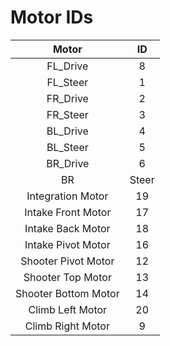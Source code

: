 # Motor IDs
|  Motor  | ID |
|:-------:|:--:|
|FL_Drive|8|
|FL_Steer|1|
|FR_Drive|2|
|FR_Steer|3|
|BL_Drive|4|
|BL_Steer|5|
|BR_Drive|6|
|BR|Steer|7|
|Integration Motor|19|
|Intake Front Motor|17|
|Intake Back Motor|18|
|Intake Pivot Motor|16|
|Shooter Pivot Motor|12|
|Shooter Top Motor|13|
|Shooter Bottom Motor|14|
|Climb Left Motor|20|
|Climb Right Motor|9|